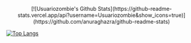 <p align="center">
[![Usuariozombie's Github Stats](https://github-readme-stats.vercel.app/api?username=Usuariozombie&show_icons=true)](https://github.com/anuraghazra/github-readme-stats)

[![Top Langs](https://github-readme-stats.vercel.app/api/top-langs/?username=Usuariozombie)](https://github.com/anuraghazra/github-readme-stats)
</p>

